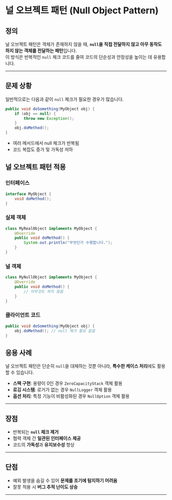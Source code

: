 # 널 오브젝트 패턴 (Null Object Pattern)

## 정의

널 오브젝트 패턴은 객체가 존재하지 않을 때, **`null`을 직접 전달하지 않고 아무 동작도 하지 않는 객체를 전달하는 패턴**입니다.  
이 방식은 반복적인 `null` 체크 코드를 줄여 코드의 단순성과 안정성을 높이는 데 유용합니다.

---

## 문제 상황

일반적으로는 다음과 같이 `null` 체크가 필요한 경우가 많습니다.

```java
public void doSomething(MyObject obj) {
    if (obj == null) {
        throw new Exception();
    }
    obj.doMethod();
}
```

- 여러 메서드에서 null 체크가 반복됨
- 코드 복잡도 증가 및 가독성 저하

## 널 오브젝트 패턴 적용

### 인터페이스

```java
interface MyObject {
    void doMethod();
}
```

### 실제 객체

```java
class MyRealObject implements MyObject {
    @Override
    public void doMethod() {
        System.out.println("무엇인가 수행합니다.");
    }
}

```

### 널 객체

```java
class MyNullObject implements MyObject {
    @Override
    public void doMethod() {
        // 아무것도 하지 않음
    }
}
```

### 클라이언트 코드

```java
public void doSomething(MyObject obj) {
    obj.doMethod(); // null 체크 필요 없음
}

```

## 응용 사례

널 오브젝트 패턴은 단순히 `null`을 대체하는 것뿐 아니라, **특수한 케이스 처리**에도 활용할 수 있습니다.

- **스택 구현**: 용량이 0인 경우 `ZeroCapacityStack` 객체 활용
- **로깅 시스템**: 로거가 없는 경우 `NullLogger` 객체 활용
- **옵션 처리**: 특정 기능이 비활성화된 경우 `NullOption` 객체 활용

---

## 장점

- 반복되는 **`null` 체크 제거**
- 협력 객체 간 **일관된 인터페이스 제공**
- 코드의 **가독성**과 **유지보수성** 향상

---

## 단점

- 예외 발생을 숨길 수 있어 **문제를 조기에 탐지하기 어려움**
- 잘못 적용 시 **버그 추적 난이도 상승**

---
